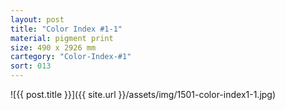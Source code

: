 ```yaml
---
layout: post
title: "Color Index #1-1"
material: pigment print
size: 490 x 2926 mm
cartegory: "Color-Index-#1"
sort: 013
---
```


![{{ post.title }}]({{ site.url }}/assets/img/1501-color-index1-1.jpg)
